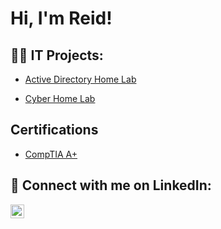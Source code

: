<h1>Hi, I'm Reid! </h1>

<h2>👨‍💻 IT Projects:</h2>

  - [Active Directory Home Lab](https://github.com/reidcallender/ActiveDirectoryLab)
 
  - [Cyber Home Lab](https://github.com/reidcallender/SOCHomeLab/tree/main) 
<h2> Certifications </h2>

- [CompTIA A+](https://imgur.com/a/gvgPfyK)

<h2> 🤳 Connect with me on LinkedIn:</h2>

[<img align="left" alt="JoshMadakor | LinkedIn" width="22px" src="https://cdn.jsdelivr.net/npm/simple-icons@v3/icons/linkedin.svg" />][linkedin]


[linkedin]: www.linkedin.com/in/reid-callender

<!--
**joshmadakor1/joshmadakor1** is a ✨ _special_ ✨ repository because its `README.md` (this file) appears on your GitHub profile.

Here are some ideas to get you started:

- 🔭 I’m currently working on ...
- 🌱 I’m currently learning ...
- 👯 I’m looking to collaborate on ...
- 🤔 I’m looking for help with ...
- 💬 Ask me about ...
- 📫 How to reach me: ...
- 😄 Pronouns: ...
- ⚡ Fun fact: ...
-->

